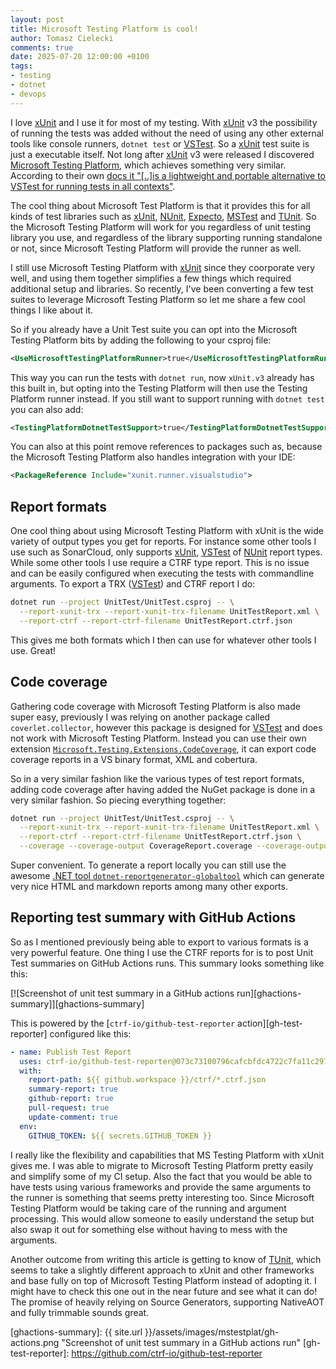 ```yaml
---
layout: post
title: Microsoft Testing Platform is cool!
author: Tomasz Cielecki
comments: true
date: 2025-07-20 12:00:00 +0100
tags:
- testing
- dotnet
- devops
---
```


I love [xUnit][xunit] and I use it for most of my testing. With [xUnit][xunit] v3 the possibility of running the tests was added without the need of using any other external tools like console runners, `dotnet test` or [VSTest][vstest]. So a [xUnit][xunit] test suite is just a executable itself.
Not long after [xUnit][xunit] v3 were released I discovered [Microsoft Testing Platform][mstestplatdoc], which achieves something very similar. According to their own [docs it "\[..\]is a lightweight and portable alternative to VSTest for running tests in all contexts"][mstestplatdoc].

The cool thing about Microsoft Test Platform is that it provides this for all kinds of test libraries such as [xUnit][xunit], [NUnit][nunit], [Expecto][expecto], [MSTest][mstest] and [TUnit][tunit]. So the Microsoft Testing Platform will work for you regardless of unit testing library you use, and regardless of the library supporting running standalone or not, since Microsoft Testing Platform will provide the runner as well.

I still use Microsoft Testing Platform with [xUnit][xunit] since they coorporate very well, and using them together simplifies a few things which required additional setup and libraries. So recently, I've been converting a few test suites to leverage Microsoft Testing Platform so let me share a few cool things I like about it.

So if you already have a Unit Test suite you can opt into the Microsoft Testing Platform bits by adding the following to your csproj file:

```xml
<UseMicrosoftTestingPlatformRunner>true</UseMicrosoftTestingPlatformRunner>
```

This way you can run the tests with `dotnet run`, now `xUnit.v3` already has this built in, but opting into the Testing Platform will then use the Testing Platform runner instead. If you still want to support running with `dotnet test` you can also add:

```xml
<TestingPlatformDotnetTestSupport>true</TestingPlatformDotnetTestSupport>
```

You can also at this point remove references to packages such as, because the Microsoft Testing Platform also handles integration with your IDE:

```xml
<PackageReference Include="xunit.runner.visualstudio">
```

## Report formats

One cool thing about using Microsoft Testing Platform with xUnit is the wide variety of output types you get for reports. For instance some other tools I use such as SonarCloud, only supports [xUnit][xunit], [VSTest][vstest] of [NUnit][nunit] report types.
While some other tools I use require a CTRF type report. This is no issue and can be easily configured when executing the tests with commandline arguments. To export a TRX ([VSTest][vstest]) and CTRF report I do:

```bash
dotnet run --project UnitTest/UnitTest.csproj -- \
  --report-xunit-trx --report-xunit-trx-filename UnitTestReport.xml \
  --report-ctrf --report-ctrf-filename UnitTestReport.ctrf.json
```

This gives me both formats which I then can use for whatever other tools I use. Great!

## Code coverage

Gathering code coverage with Microsoft Testing Platform is also made super easy, previously I was relying on another package called `coverlet.collector`, however this package is designed for [VSTest][vstest] and does not work with Microsoft Testing Platform. Instead you can use their own extension [`Microsoft.Testing.Extensions.CodeCoverage`][codecoverageext], it can export code coverage reports in a VS binary format, XML and cobertura.

So in a very similar fashion like the various types of test report formats, adding code coverage after having added the NuGet package is done in a very similar fashion. So piecing everything together:

```bash
dotnet run --project UnitTest/UnitTest.csproj -- \
  --report-xunit-trx --report-xunit-trx-filename UnitTestReport.xml \
  --report-ctrf --report-ctrf-filename UnitTestReport.ctrf.json \
  --coverage --coverage-output CoverageReport.coverage --coverage-output-format cobertura
```

Super convenient. To generate a report locally you can still use the awesome [.NET tool `dotnet-reportgenerator-globaltool`][reportgenerator] which can generate very nice HTML and markdown reports among many other exports.

## Reporting test summary with GitHub Actions

So as I mentioned previously being able to export to various formats is a very powerful feature. One thing I use the CTRF reports for is to post Unit Test summaries on GitHub Actions runs. This summary looks something like this:

[![Screenshot of unit test summary in a GitHub actions run][ghactions-summary]][ghactions-summary]

This is powered by the [`ctrf-io/github-test-reporter` action][gh-test-reporter] configured like this:

```yaml
- name: Publish Test Report
  uses: ctrf-io/github-test-reporter@073c73100796cafcbfdc4722c7fa11c29730439e #v1.0.18
  with:
    report-path: ${{ github.workspace }}/ctrf/*.ctrf.json
    summary-report: true
    github-report: true
    pull-request: true
    update-comment: true
  env:
    GITHUB_TOKEN: ${{ secrets.GITHUB_TOKEN }}
```

I really like the flexibility and capabilities that MS Testing Platform with xUnit gives me. I was able to migrate to Microsoft Testing Platform pretty easily and simplify some of my CI setup. Also the fact that you would be able to have tests using various frameworks and provide the same arguments to the runner is something that seems pretty interesting too. Since Microsoft Testing Platform would be taking care of the running and argument processing. This would allow someone to easily understand the setup but also swap it out for something else without having to mess with the arguments.

Another outcome from writing this article is getting to know of [TUnit][tunit], which seems to take a slightly different approach to xUnit and other frameworks and base fully on top of Microsoft Testing Platform instead of adopting it. I might have to check this one out in the near future and see what it can do! The promise of heavily relying on Source Generators, supporting NativeAOT and fully trimmable sounds great.

[xunit]: https://xunit.net/
[vstest]: https://github.com/microsoft/vstest
[nunit]: https://nunit.org/
[expecto]: https://github.com/haf/expecto
[mstest]: https://github.com/microsoft/testfx
[tunit]: https://github.com/thomhurst/TUnit
[mstestplatdoc]: https://learn.microsoft.com/en-us/dotnet/core/testing/microsoft-testing-platform-intro
[reportgenerator]: https://github.com/danielpalme/ReportGenerator
[codecoverageext]: https://www.nuget.org/packages/Microsoft.Testing.Extensions.CodeCoverage
[ghactions-summary]: {{ site.url }}/assets/images/mstestplat/gh-actions.png "Screenshot of unit test summary in a GitHub actions run"
[gh-test-reporter]: https://github.com/ctrf-io/github-test-reporter